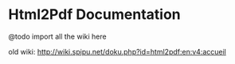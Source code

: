 # Html2Pdf Documentation

@todo import all the wiki here

old wiki: http://wiki.spipu.net/doku.php?id=html2pdf:en:v4:accueil